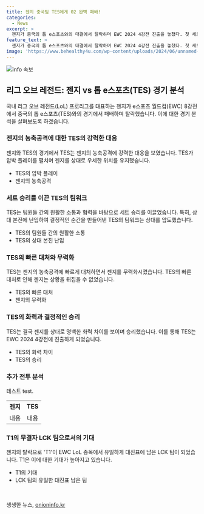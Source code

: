 ```yaml
---
title: 젠지 중국팀 TES에게 02 완벽 패배!
categories:
  - News
excerpt: >
  젠지가 중국의 톱 e스포츠와의 대결에서 탈락하며 EWC 2024 4강전 진출을 놓쳤다. 첫 세트에서 젠지는 TES의 압박에 힘겨운 경기를 펼치다가 패배를 맛보았고, 이어진 2세트에서도 TES의 강인한 팀워크에 휩쓸려 결국 패배를 경험했다. 이로써 젠지는 8강전에서 탈락하며, LCK 팀으로 남은 유일한 팀은 T1이 되었다. T1은 7일에 진행되는 4강전에서 북미의 팀리퀴드 혼다와의 대결을 앞두고 있다.
feature_text: >
  젠지가 중국의 톱 e스포츠와의 대결에서 탈락하며 EWC 2024 4강전 진출을 놓쳤다. 첫 세트에서 젠지는 TES의 압박에 힘겨운 경기를 펼치다가 패배를 맛보았고, 이어진 2세트에서도 TES의 강인한 팀워크에 휩쓸려 결국 패배를 경험했다. 이로써 젠지는 8강전에서 탈락하며, LCK 팀으로 남은 유일한 팀은 T1이 되었다. T1은 7일에 진행되는 4강전에서 북미의 팀리퀴드 혼다와의 대결을 앞두고 있다.
image: 'https://www.behealthy4u.com/wp-content/uploads/2024/06/unnamed-file.png'
---
```


<p><img src="https://www.behealthy4u.com/wp-content/uploads/2024/06/unnamed-file.png" alt="info 속보" /></p>

<h2 data-ke-size="size26">리그 오브 레전드: 젠지 vs 톱 e스포츠(TES) 경기 분석</h2>

<p data-ke-size="size16">국내 리그 오브 레전드(LoL) 프로리그를 대표하는 젠지가 e스포츠 월드컵(EWC) 8강전에서 중국의 톱 e스포츠(TES)와의 경기에서 패배하며 탈락했습니다. 이에 대한 경기 분석을 살펴보도록 하겠습니다.</p>

<h3>젠지의 농축공격에 대한 TES의 강력한 대응</h3>

<p data-ke-size="size16">젠지와 TES의 경기에서 TES는 젠지의 농축공격에 강력한 대응을 보였습니다. TES가 압박 플레이를 펼치며 젠지를 상대로 우세한 위치를 유지했습니다.</p>

<ul>
  <li>TES의 압박 플레이</li>
  <li>젠지의 농축공격</li>
</ul>

<h3>세트 승리를 이끈 TES의 팀워크</h3>

<p data-ke-size="size16">TES는 팀원들 간의 원활한 소통과 협력을 바탕으로 세트 승리를 이끌었습니다. 특히, 상대 본진에 난입하여 결정적인 순간을 만들어낸 TES의 팀워크는 상대를 압도했습니다.</p>

<ul>
  <li>TES의 팀원들 간의 원활한 소통</li>
  <li>TES의 상대 본진 난입</li>
</ul>

<h3>TES의 빠른 대처와 무력화</h3>

<p data-ke-size="size16">TES는 젠지의 농축공격에 빠르게 대처하면서 젠지를 무력화시켰습니다. TES의 빠른 대처로 인해 젠지는 상황을 뒤집을 수 없었습니다.</p>

<ul>
  <li>TES의 빠른 대처</li>
  <li>젠지의 무력화</li>
</ul>

<h3>TES의 화력과 결정적인 승리</h3>

<p data-ke-size="size16">TES는 결국 젠지를 상대로 명백한 화력 차이를 보이며 승리했습니다. 이를 통해 TES는 EWC 2024 4강전에 진출하게 되었습니다.</p>

<ul>
  <li>TES의 화력 차이</li>
  <li>TES의 승리</li>
</ul>

<h3>추가 전투 분석</h3>

<p data-ke-size="size16">테스트 test.</p>

<table>
  <tbody>
    <tr>
      <td style="text-align: center; height: 17px;"><b>젠지</b></td>
      <td style="text-align: center; height: 17px;"><b>TES</b></td>
    </tr>
    <tr>
      <td style="text-align: center; height: 17px;">내용</td>
      <td style="text-align: center; height: 17px;">내용</td>
    </tr>
  </tbody>
</table>

<h3>T1의 무결자 LCK 팀으로서의 기대</h3>

<p data-ke-size="size16">젠지의 탈락으로 'T1'이 EWC LoL 종목에서 유일하게 대진표에 남은 LCK 팀이 되었습니다. T1은 이에 대한 기대가 높아지고 있습니다.</p>

<ul>
  <li>T1의 기대</li>
  <li>LCK 팀의 유일한 대진표 남은 팀</li>
</ul>

<p data-ke-size="size16">&nbsp;</p>
생생한 뉴스, <a href="https://onioninfo.kr" rel="dofollow">onioninfo.kr</a>


